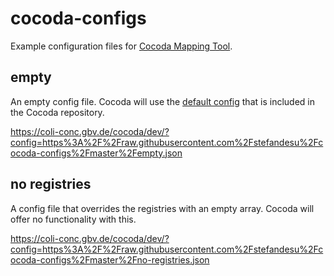# cocoda-configs
Example configuration files for [Cocoda Mapping Tool](https://github.com/gbv/cocoda).

## empty
An empty config file. Cocoda will use the [default config](https://github.com/gbv/cocoda/blob/dev/config/cocoda.default.json) that is included in the Cocoda repository.

https://coli-conc.gbv.de/cocoda/dev/?config=https%3A%2F%2Fraw.githubusercontent.com%2Fstefandesu%2Fcocoda-configs%2Fmaster%2Fempty.json

## no registries
A config file that overrides the registries with an empty array. Cocoda will offer no functionality with this.

https://coli-conc.gbv.de/cocoda/dev/?config=https%3A%2F%2Fraw.githubusercontent.com%2Fstefandesu%2Fcocoda-configs%2Fmaster%2Fno-registries.json
